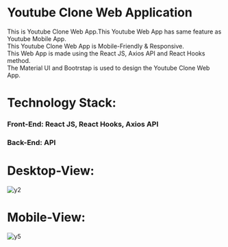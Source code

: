 # Youtube Clone Web Application

This is Youtube Clone Web App.This Youtube Web App has same feature as Youtube Mobile App.<br/>
This Youtube Clone Web App is Mobile-Friendly & Responsive.<br/>
This Web App is made using the React JS, Axios API and React Hooks method.<br/>
The Material UI and Bootrstap is used to design the Youtube Clone Web App. 

# Technology Stack:<br/>
### Front-End: React JS, React Hooks, Axios API  <br/>
### Back-End: API

# Desktop-View: <br/>
![y2](https://user-images.githubusercontent.com/75468692/128826405-6dbe508f-da78-4937-af69-96c146bec914.PNG)
<br/>
# Mobile-View: <br/> 
![y5](https://user-images.githubusercontent.com/75468692/128829730-98460dbd-3da9-4a99-a4c6-3f1d100e3652.png)



